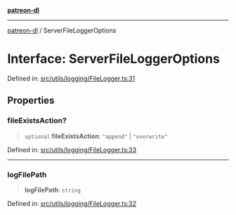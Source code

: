 [**patreon-dl**](../README.md)

***

[patreon-dl](../README.md) / ServerFileLoggerOptions

# Interface: ServerFileLoggerOptions

Defined in: [src/utils/logging/FileLogger.ts:31](https://github.com/patrickkfkan/patreon-dl/blob/4add035452a0337eb07608bde52caecf1dcf43e7/src/utils/logging/FileLogger.ts#L31)

## Properties

### fileExistsAction?

> `optional` **fileExistsAction**: `"append"` \| `"overwrite"`

Defined in: [src/utils/logging/FileLogger.ts:33](https://github.com/patrickkfkan/patreon-dl/blob/4add035452a0337eb07608bde52caecf1dcf43e7/src/utils/logging/FileLogger.ts#L33)

***

### logFilePath

> **logFilePath**: `string`

Defined in: [src/utils/logging/FileLogger.ts:32](https://github.com/patrickkfkan/patreon-dl/blob/4add035452a0337eb07608bde52caecf1dcf43e7/src/utils/logging/FileLogger.ts#L32)
